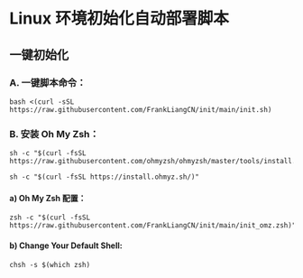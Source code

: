 #  Linux 环境初始化自动部署脚本

## 一键初始化

### A. 一键脚本命令：
```
bash <(curl -sSL https://raw.githubusercontent.com/FrankLiangCN/init/main/init.sh)
```

### B. 安装 Oh My Zsh：
```
sh -c "$(curl -fsSL https://raw.githubusercontent.com/ohmyzsh/ohmyzsh/master/tools/install.sh)"
```
```
sh -c "$(curl -fsSL https://install.ohmyz.sh/)"
```
#### a) Oh My Zsh 配置：
```
zsh -c "$(curl -fsSL https://raw.githubusercontent.com/FrankLiangCN/init/main/init_omz.zsh)"
```
#### b) Change Your Default Shell:
```
chsh -s $(which zsh)
```
